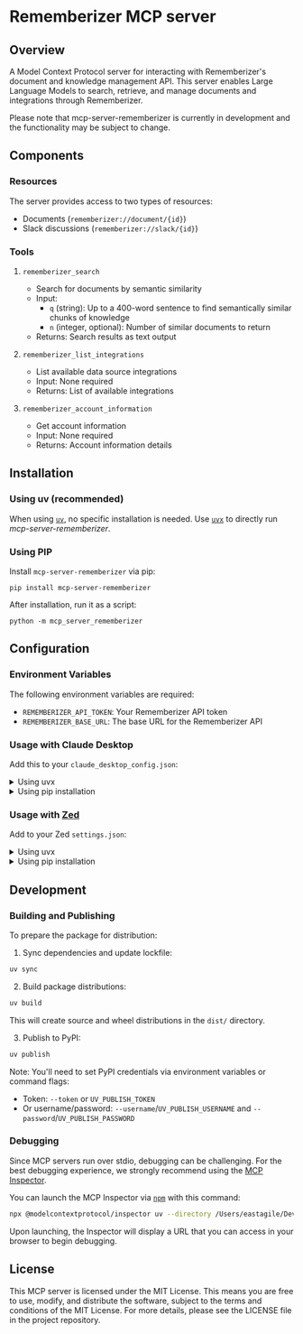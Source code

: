# Rememberizer MCP server

## Overview

A Model Context Protocol server for interacting with Rememberizer's document and knowledge management API. This server enables Large Language Models to search, retrieve, and manage documents and integrations through Rememberizer.

Please note that mcp-server-rememberizer is currently in development and the functionality may be subject to change.

## Components

### Resources

The server provides access to two types of resources:
- Documents (`rememberizer://document/{id}`)
- Slack discussions (`rememberizer://slack/{id}`)

### Tools

1. `rememberizer_search`
   - Search for documents by semantic similarity
   - Input:
     - `q` (string): Up to a 400-word sentence to find semantically similar chunks of knowledge
     - `n` (integer, optional): Number of similar documents to return
   - Returns: Search results as text output

2. `rememberizer_list_integrations`
   - List available data source integrations
   - Input: None required
   - Returns: List of available integrations

3. `rememberizer_account_information`
   - Get account information
   - Input: None required
   - Returns: Account information details

## Installation

### Using uv (recommended)

When using [`uv`](https://docs.astral.sh/uv/), no specific installation is needed. Use [`uvx`](https://docs.astral.sh/uv/guides/tools/) to directly run *mcp-server-rememberizer*.

### Using PIP

Install `mcp-server-rememberizer` via pip:

`pip install mcp-server-rememberizer`

After installation, run it as a script:

`python -m mcp_server_rememberizer`

## Configuration

### Environment Variables

The following environment variables are required:
- `REMEMBERIZER_API_TOKEN`: Your Rememberizer API token
- `REMEMBERIZER_BASE_URL`: The base URL for the Rememberizer API

### Usage with Claude Desktop

Add this to your `claude_desktop_config.json`:

<details>
<summary>Using uvx</summary>

```json
"mcpServers": {
  "rememberizer": {
    "command": "uvx",
    "args": [
      "--directory",
      "~/rememberizer-mcp-servers/src/rememberizer",
      "run",
      "mcp-server-rememberizer"
    ]
  }
}
```
</details>

<details>
<summary>Using pip installation</summary>

```json
"mcpServers": {
  "rememberizer": {
    "command": "python",
    "args": ["-m", "mcp_server_rememberizer"]
  }
}
```
</details>

### Usage with [Zed](https://github.com/zed-industries/zed)

Add to your Zed `settings.json`:

<details>
<summary>Using uvx</summary>

```json
"context_servers": [
  "mcp-server-rememberizer": {
    "command": {
      "path": "uvx",
      "args": ["mcp-server-rememberizer"]
    }
  }
],
```
</details>

<details>
<summary>Using pip installation</summary>

```json
"context_servers": {
  "mcp-server-rememberizer": {
    "command": {
      "path": "python",
      "args": ["-m", "mcp_server_rememberizer"]
    }
  }
},
```
</details>

## Development

### Building and Publishing

To prepare the package for distribution:

1. Sync dependencies and update lockfile:
```bash
uv sync
```

2. Build package distributions:
```bash
uv build
```

This will create source and wheel distributions in the `dist/` directory.

3. Publish to PyPI:
```bash
uv publish
```

Note: You'll need to set PyPI credentials via environment variables or command flags:
- Token: `--token` or `UV_PUBLISH_TOKEN`
- Or username/password: `--username`/`UV_PUBLISH_USERNAME` and `--password`/`UV_PUBLISH_PASSWORD`

### Debugging

Since MCP servers run over stdio, debugging can be challenging. For the best debugging
experience, we strongly recommend using the [MCP Inspector](https://github.com/modelcontextprotocol/inspector).


You can launch the MCP Inspector via [`npm`](https://docs.npmjs.com/downloading-and-installing-node-js-and-npm) with this command:

```bash
npx @modelcontextprotocol/inspector uv --directory /Users/eastagile/Developer/mcp/weather_service run rememberizer
```


Upon launching, the Inspector will display a URL that you can access in your browser to begin debugging.

## License

This MCP server is licensed under the MIT License. This means you are free to use, modify, and distribute the software, subject to the terms and conditions of the MIT License. For more details, please see the LICENSE file in the project repository.
